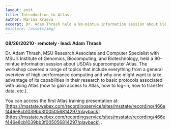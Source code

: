 ```yaml
---
layout: post
title: Introduction to Atlas
author: Marina Kraeva
excerpt: Dr. Adam Thrash held a 90-mintue information session about USDA’s supercomputer Atlas.
#picture: /assets/img/
---
```


**08/26/20210 &middot;   remotely  &middot;   lead: Adam Thrash**   

Dr. Adam Thrash, MSU Research Associate and Computer Specialist with MSU’s Institute of Genomics, Biocomputing, and Biotechnology, held a 90-mintue information session about 
USDA’s supercomputer Atlas. The workshop covered a range of topics that include everything from a general overview of high-performance computing and why one might want to take 
advantage of its capabilities in their research to basic protocols associated with using Atlas (how to gain access to Atlas, how to log-in, how to transfer data, etc.).

You can access the first Atlas training presentation at: [https://msstate.webex.com/recordingservice/sites/msstate/recording/466ef446e8cb1039bb3f005056814297/playback](https://msstate.webex.com/recordingservice/sites/msstate/recording/466ef446e8cb1039bb3f005056814297/playback) .
